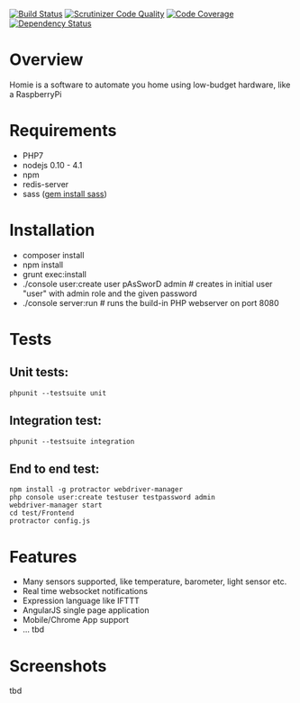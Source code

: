 [![Build Status](https://travis-ci.org/brainexe/homie.png?branch=master)](https://travis-ci.org/brainexe/homie)
[![Scrutinizer Code Quality](https://scrutinizer-ci.com/g/brainexe/homie/badges/quality-score.png?b=master)](https://scrutinizer-ci.com/g/brainexe/homie/?branch=master)
[![Code Coverage](https://scrutinizer-ci.com/g/brainexe/homie/badges/coverage.png?b=master)](https://scrutinizer-ci.com/g/brainexe/homie/?branch=master)
[![Dependency Status](https://www.versioneye.com/user/projects/5669f01243cfea003100019c/badge.svg?style=flat)](https://www.versioneye.com/user/projects/5669f01243cfea003100019c)

# Overview
Homie is a software to automate you home using low-budget hardware, like a RaspberryPi

# Requirements
 - PHP7
 - nodejs 0.10 - 4.1
 - npm
 - redis-server
 - sass ([gem install sass](http://sass-lang.com/install))

# Installation
  - composer install
  - npm install
  - grunt exec:install
  - ./console user:create user pAsSworD admin # creates in initial user "user" with admin role and the given password
  - ./console server:run # runs the build-in PHP webserver on port 8080

# Tests
## Unit tests:
```
phpunit --testsuite unit 
```

## Integration test:
```
phpunit --testsuite integration
```

## End to end test:
```
npm install -g protractor webdriver-manager
php console user:create testuser testpassword admin
webdriver-manager start
cd test/Frontend
protractor config.js
```

# Features
- Many sensors supported, like temperature, barometer, light sensor etc.
- Real time websocket notifications
- Expression language like IFTTT
- AngularJS single page application
- Mobile/Chrome App support
- ... tbd

# Screenshots
tbd

